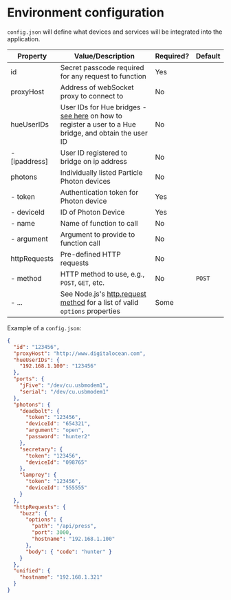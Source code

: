# Environment configuration

`config.json` will define what devices and services will be integrated into the application.

| Property             | Value/Description                                    | Required? | Default |
|----------------------|------------------------------------------------------|-----------|---------|
| id                   | Secret passcode required for any request to function | Yes       |         |
| proxyHost            | Address of webSocket proxy to connect to             | No        |         |
| hueUserIDs           | User IDs for Hue bridges - [see here](https://www.developers.meethue.com/documentation/getting-started) on how to register a user to a Hue bridge, and obtain the user ID | No |
| - [ipaddress]        | User ID registered to bridge on ip address           | No        |         |
| photons              | Individually listed Particle Photon devices          | No        |         |
| - token              | Authentication token for Photon device               | Yes       |         |
| - deviceId           | ID of Photon Device                                  | Yes       |         |
| - name               | Name of function to call                             | No        |         |
| - argument           | Argument to provide to function call                 | No        |         |
| httpRequests         | Pre-defined HTTP requests                             | No        |         |
| - method             | HTTP method to use, e.g., `POST`, `GET`, etc.        | No        | `POST`  |
| - ...                | See Node.js's [http.request method](https://nodejs.org/api/http.html#http_http_request_options_callback) for a list of valid `options` properties | Some ||


Example of a `config.json`:
```json
{
  "id": "123456",
  "proxyHost": "http://www.digitalocean.com",
  "hueUserIDs": {
    "192.168.1.100": "123456"
  },
  "ports": {
    "jFive": "/dev/cu.usbmodem1",
    "serial": "/dev/cu.usbmodem1"
  },
  "photons": {
    "deadbolt": {
      "token": "123456",
      "deviceId": "654321",
      "argument": "open",
      "password": "hunter2"
    },
    "secretary": {
      "token": "123456",
      "deviceId": "098765"
    },
    "lamprey": {
      "token": "123456",
      "deviceId": "555555"
    }
  },
  "httpRequests": {
    "buzz": {
      "options": {
        "path": "/api/press",
        "port": 3000,
        "hostname": "192.168.1.100"
      },
      "body": { "code": "hunter" }
    }
  },
  "unified": {
    "hostname": "192.168.1.321"
  }
}
```
